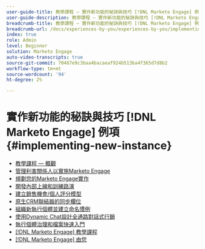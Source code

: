 ```yaml
---
user-guide-title: 教學課程 — 實作新功能的秘訣與技巧 [!DNL Marketo Engage] 例項
user-guide-description: 教學課程 — 實作新功能的秘訣與技巧 [!DNL Marketo Engage] 例項
breadcrumb-title: 教學課程 — 實作新功能的秘訣與技巧 [!DNL Marketo Engage] 例項
breadcrumb-url: /docs/experiences-by-you/experiences-by-you/implementing-new-instance/overview
index: true
role: Admin
level: Beginner
solution: Marketo Engage
auto-video-transcripts: true
source-git-commit: 70487e9c3baa4bacaeaf924b513ba4f365d7d8b2
workflow-type: tm+mt
source-wordcount: '94'
ht-degree: 2%

---
```



# 實作新功能的秘訣與技巧 [!DNL Marketo Engage] 例項 {#implementing-new-instance}

+ [教學課程 — 概觀](./overview.md)
+ [管理利害關係人以實施Marketo Engage](./managing-stakeholder-communications.md)
+ [規劃您的Marketo Engage實作](./planning-for-new-implementation.md)
+ [開發內部上線和訓練路演](./internal-training-roadshow.md)
+ [建立銷售機會/個人評分模型](./building-person-scoring-model.md)
+ [原生CRM聯結器的同步欄位](./syncing-fields-for-crm-integration.md)
+ [組織新執行個體並建立命名慣例](./organizing-new-instance.md)
+ [使用Dynamic Chat設計全通路對話式行銷](./designing-omnichannel-conversational-marketing.md)
+ [執行個體治理和檔案快速入門](./documenting-your-instance.md)
+ [[!DNL Marketo Engage] 教學課程](https://experienceleague.adobe.com/docs/marketo-learn/tutorials/overview.html?lang=zh-Hant)
+ [[!DNL Marketo Engage] 由您](https://experienceleague.adobe.com/en/docs/experiences-by-you/experiences-by-you/marketo-engage/overview)

